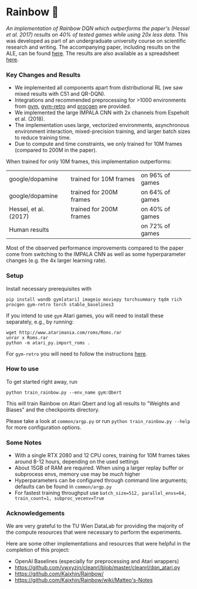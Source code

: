 # Rainbow 🌈

*An implementation of Rainbow DQN which outperforms the paper's (Hessel et al. 2017) results on 40% of tested games while using 20x less data.* This was developed as part of an undergraduate university course on scientific research and writing. The accompanying paper, including results on the ALE, can be found [here](). The results are also available as a spreadsheet [here](https://docs.google.com/spreadsheets/d/1ncCFIno4o83JmosAwj30XvIfWSIbO5btomfTrzEr4xE).

### Key Changes and Results
- We implemented all components apart from distributional RL (we saw mixed results with C51 and QR-DQN).
- Integrations and recommended preprocessing for >1000 environments from [gym](https://github.com/openai/gym), [gym-retro](https://github.com/openai/retro) and [procgen](https://github.com/openai/procgen) are provided.
- We implemented the large IMPALA CNN with 2x channels from Espeholt et al. (2018).
- The implementation uses large, vectorized environments, asynchronous environment interaction, mixed-precision training, and larger batch sizes to reduce training time.
- Due to compute and time constraints, we only trained for 10M frames (compared to 200M in the paper).

When trained for only 10M frames, this implementation outperforms:

| | | |
|-----------------------|:-------------------------|:---------------|
| google/dopamine       | trained for 10M frames  | on 96% of games |
| google/dopamine       | trained for 200M frames | on 64% of games |
| Hessel, et al. (2017) | trained for 200M frames | on 40% of games |
| Human results         |                           | on 72% of games |

Most of the observed performance improvements compared to the paper come from switching to the IMPALA CNN as well as some hyperparameter changes (e.g. the 4x larger learning rate).

### Setup

Install necessary prerequisites with

```
pip install wandb gym[atari] imageio moviepy torchsummary tqdm rich procgen gym-retro torch stable_baselines3
```

If you intend to use `gym` Atari games, you will need to install these separately, e.g., by running:

```
wget http://www.atarimania.com/roms/Roms.rar 
unrar x Roms.rar
python -m atari_py.import_roms .
```

For `gym-retro` you will need to follow the instructions [here](https://retro.readthedocs.io/en/latest/getting_started.html#importing-roms).

### How to use

To get started right away, run

```
python train_rainbow.py --env_name gym:Qbert
```

This will train Rainbow on Atari Qbert and log all results to "Weights and Biases" and the checkpoints directory.

Please take a look at `common/argp.py` or run `python train_rainbow.py --help` for more configuration options.

### Some Notes
- With a single RTX 2080 and 12 CPU cores, training for 10M frames takes around 8-12 hours, depending on the used settings
- About 15GB of RAM are required. When using a larger replay buffer or subprocess envs, memory use may be *much* higher
- Hyperparameters can be configured through command line arguments; defaults can be found in `common/argp.py`
- For fastest training throughput use `batch_size=512, parallel_envs=64, train_count=1, subproc_vecenv=True`

### Acknowledgements

We are very grateful to the TU Wien DataLab for providing the majority of the compute resources that were necessary to perform the experiments.

Here are some other implementations and resources that were helpful in the completion of this project:
- OpenAI Baselines (especially for preprocessing and Atari wrappers)
- https://github.com/vwxyzjn/cleanrl/blob/master/cleanrl/dqn_atari.py
- https://github.com/Kaixhin/Rainbow/
- https://github.com/Kaixhin/Rainbow/wiki/Matteo's-Notes

